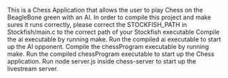 This is a Chess Application that allows the user to play Chess on the BeagleBone green with an AI.
In order to compile this project and make sures it runs correctly, please correct the STOCKFISH_PATH in Stockfish/main.c to the correct path of your Stockfish executable
Compile the ai executable by running make.
Run the compiled ai executable to start up the AI opponent.
Compile the chessProgram executable by running make.
Run the compiled chessProgram executable to start up the Chess application.
Run node server.js inside chess-server to start up the livestream server.
